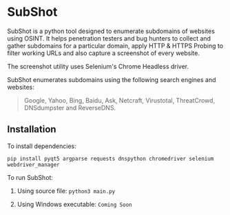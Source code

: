 # SubShot

SubShot is a python tool designed to enumerate subdomains of websites using OSINT. It helps penetration testers and bug hunters to collect and gather subdomains for a particular domain, apply HTTP & HTTPS Probing to filter working URLs and also capture a screenshot of every website.

The screenshot utility uses Selenium's Chrome Headless driver.

SubShot enumerates subdomains using the following search engines and websites: 
> Google, Yahoo, Bing, Baidu, Ask, Netcraft, Virustotal, ThreatCrowd, DNSdumpster and ReverseDNS.

## Installation

To install dependencies:

~~~
pip install pyqt5 argparse requests dnspython chromedriver selenium webdriver_manager
~~~

To run SubShot:

1. Using source file: `python3 main.py`

2. Using Windows executable: `Coming Soon`
